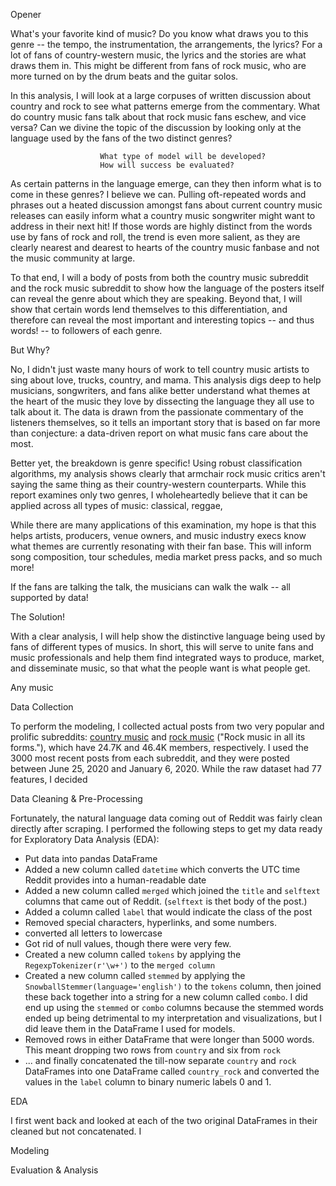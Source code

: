 Opener

What's your favorite kind of music? Do you know what draws you to this genre -- the tempo, the instrumentation, the arrangements, the lyrics? For a lot of fans of country-western music, the lyrics and the stories are what draws them in. This might be different from fans of rock music, who are more turned on by the drum beats and the guitar solos.

In this analysis, I will look at a large corpuses of written discussion about country and rock to see what patterns emerge from the commentary. What do country music fans talk about that rock music fans eschew, and vice versa? Can we divine the topic of the discussion by looking only at the language used by the fans of the two distinct genres?

                        What type of model will be developed?
                        How will success be evaluated?

As certain patterns in the language emerge, can they then inform what is to come in these genres? I believe we can. Pulling oft-repeated words and phrases out a heated discussion amongst fans about current country music releases can easily inform what a country music songwriter might want to address in their next hit! If those words are highly distinct from the words use by fans of rock and roll, the trend is even more salient, as they are clearly nearest and dearest to hearts of the country music fanbase and not the music community at large.

To that end, I will a body of posts from both the country music subreddit and the rock music subreddit to show how the language of the posters itself can reveal the genre about which they are speaking. Beyond that, I will show that certain words lend themselves to this differentiation, and therefore can reveal the most important and interesting topics -- and thus words! -- to followers of each genre.


But Why?

No, I didn't just waste many hours of work to tell country music artists to sing about love, trucks, country, and mama. This analysis digs deep to help musicians, songwriters, and fans alike better understand what themes at the heart of the music they love by dissecting the language they all use to talk about it. The data is drawn from the passionate commentary of the listeners themselves, so it tells an important story that is based on far more than conjecture: a data-driven report on what music fans care about the most.

Better yet, the breakdown is genre specific! Using robust classification algorithms, my analysis shows clearly that armchair rock music critics aren't saying the same thing as their country-western counterparts. While this report examines only two genres, I wholeheartedly believe that it can be applied across all types of music: classical, reggae,

 While there are many applications of this examination, my hope is that this helps artists, producers, venue owners, and music industry execs know what themes are currently resonating with their fan base. This will inform song composition, tour schedules, media market press packs, and so much more!  

If the fans are talking the talk, the musicians can walk the walk -- all supported by data!

The Solution!

With a clear analysis, I will help show the distinctive language being used by fans of different types of musics. In short, this will serve to unite fans and music professionals and help them find integrated ways to produce, market, and disseminate music, so that what the people want is what people get.

Any music

Data Collection

To perform the modeling, I collected actual posts from two very popular and prolific subreddits: [country music](https://www.reddit.com/r/country/) and [rock music](https://www.reddit.com/r/rock/) ("Rock music in all its forms."), which have 24.7K and 46.4K members, respectively. I used the 3000 most recent posts from each subreddit, and they were posted between June 25, 2020 and January 6, 2020. While the raw dataset had 77 features, I decided

Data Cleaning & Pre-Processing

Fortunately, the natural language data coming out of Reddit was fairly clean directly after scraping. I performed the following steps to get my data ready for Exploratory Data Analysis (EDA):

+ Put data into pandas DataFrame
+ Added a new column called `datetime` which converts the UTC time Reddit provides into a human-readable date
+ Added a new column called `merged` which joined the `title` and `selftext` columns that came out of Reddit. (`selftext` is thet body of the post.)
+ Added a column called `label` that would indicate the class of the post
+ Removed special characters, hyperlinks, and some numbers.
+ converted all letters to lowercase
+ Got rid of null values, though there were very few.
+ Created a new column called `tokens` by applying the `RegexpTokenizer(r'\w+')` to the `merged column`
+ Created a new column called  `stemmed` by applying the `SnowballStemmer(language='english')` to the `tokens` column, then joined these back together into a string for a new column called `combo`. I did end up using the `stemmed` or `combo` columns because the stemmed words ended up being detrimental to my interpretation and visualizations, but I did leave them in the DataFrame I used for models.
+ Removed rows in either DataFrame that were longer than 5000 words. This meant dropping two rows from `country` and six from `rock`
+ ... and finally concatenated the till-now separate `country` and `rock` DataFrames into one DataFrame called `country_rock` and converted the values in the `label` column to binary numeric labels 0 and 1.


EDA

I first went back and looked at each of the two original DataFrames in their cleaned but not concatenated. I


Modeling



Evaluation & Analysis
